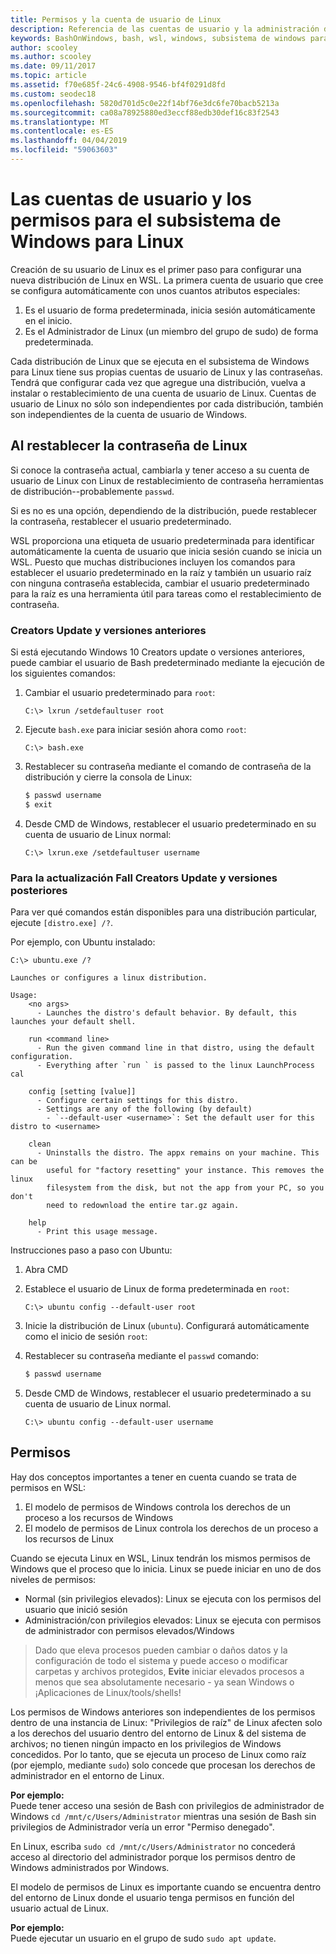 ```yaml
---
title: Permisos y la cuenta de usuario de Linux
description: Referencia de las cuentas de usuario y la administración de permisos con el subsistema de Windows para Linux.
keywords: BashOnWindows, bash, wsl, windows, subsistema de windows para linux, windowssubsystem, ubuntu, cuentas de usuario
author: scooley
ms.author: scooley
ms.date: 09/11/2017
ms.topic: article
ms.assetid: f70e685f-24c6-4908-9546-bf4f0291d8fd
ms.custom: seodec18
ms.openlocfilehash: 5820d701d5c0e22f14bf76e3dc6fe70bacb5213a
ms.sourcegitcommit: ca08a78925880ed3eccf88edb30def16c83f2543
ms.translationtype: MT
ms.contentlocale: es-ES
ms.lasthandoff: 04/04/2019
ms.locfileid: "59063603"
---
```

# <a name="user-accounts-and-permissions-for-windows-subsystem-for-linux"></a>Las cuentas de usuario y los permisos para el subsistema de Windows para Linux

Creación de su usuario de Linux es el primer paso para configurar una nueva distribución de Linux en WSL.  La primera cuenta de usuario que cree se configura automáticamente con unos cuantos atributos especiales:

1. Es el usuario de forma predeterminada, inicia sesión automáticamente en el inicio.
1. Es el Administrador de Linux (un miembro del grupo de sudo) de forma predeterminada.

Cada distribución de Linux que se ejecuta en el subsistema de Windows para Linux tiene sus propias cuentas de usuario de Linux y las contraseñas.  Tendrá que configurar cada vez que agregue una distribución, vuelva a instalar o restablecimiento de una cuenta de usuario de Linux.  Cuentas de usuario de Linux no sólo son independientes por cada distribución, también son independientes de la cuenta de usuario de Windows.

## <a name="resetting-your-linux-password"></a>Al restablecer la contraseña de Linux

Si conoce la contraseña actual, cambiarla y tener acceso a su cuenta de usuario de Linux con Linux de restablecimiento de contraseña herramientas de distribución--probablemente `passwd`.

Si es no es una opción, dependiendo de la distribución, puede restablecer la contraseña, restablecer el usuario predeterminado.

WSL proporciona una etiqueta de usuario predeterminada para identificar automáticamente la cuenta de usuario que inicia sesión cuando se inicia un WSL.  Puesto que muchas distribuciones incluyen los comandos para establecer el usuario predeterminado en la raíz y también un usuario raíz con ninguna contraseña establecida, cambiar el usuario predeterminado para la raíz es una herramienta útil para tareas como el restablecimiento de contraseña.

### <a name="for-creators-update-and-earlier"></a>Creators Update y versiones anteriores
Si está ejecutando Windows 10 Creators update o versiones anteriores, puede cambiar el usuario de Bash predeterminado mediante la ejecución de los siguientes comandos:

1. Cambiar el usuario predeterminado para `root`:

    ```console
    C:\> lxrun /setdefaultuser root
    ```

1. Ejecute `bash.exe` para iniciar sesión ahora como `root`:

    ```console
    C:\> bash.exe
    ```

1. Restablecer su contraseña mediante el comando de contraseña de la distribución y cierre la consola de Linux:

    ```BASH
    $ passwd username
    $ exit
    ```

1. Desde CMD de Windows, restablecer el usuario predeterminado en su cuenta de usuario de Linux normal:

    ```console
    C:\> lxrun.exe /setdefaultuser username
    ```

### <a name="for-fall-creators-update-and-later"></a>Para la actualización Fall Creators Update y versiones posteriores
Para ver qué comandos están disponibles para una distribución particular, ejecute `[distro.exe] /?`.
    
Por ejemplo, con Ubuntu instalado:

```console
C:\> ubuntu.exe /?

Launches or configures a linux distribution.

Usage:
    <no args>
      - Launches the distro's default behavior. By default, this launches your default shell.

    run <command line>
      - Run the given command line in that distro, using the default configuration.
      - Everything after `run ` is passed to the linux LaunchProcess cal

    config [setting [value]]
      - Configure certain settings for this distro.
      - Settings are any of the following (by default)
        - `--default-user <username>`: Set the default user for this distro to <username>

    clean
      - Uninstalls the distro. The appx remains on your machine. This can be
        useful for "factory resetting" your instance. This removes the linux
        filesystem from the disk, but not the app from your PC, so you don't
        need to redownload the entire tar.gz again.

    help
      - Print this usage message.
```

Instrucciones paso a paso con Ubuntu:

1. Abra CMD
1. Establece el usuario de Linux de forma predeterminada en `root`:

    ```console
    C:\> ubuntu config --default-user root
    ```    

1. Inicie la distribución de Linux (`ubuntu`).  Configurará automáticamente como el inicio de sesión `root`:

1. Restablecer su contraseña mediante el `passwd` comando:

    ```BASH
    $ passwd username
    ```

1. Desde CMD de Windows, restablecer el usuario predeterminado a su cuenta de usuario de Linux normal.

    ```console
    C:\> ubuntu config --default-user username
    ```

## <a name="permissions"></a>Permisos

Hay dos conceptos importantes a tener en cuenta cuando se trata de permisos en WSL:

1. El modelo de permisos de Windows controla los derechos de un proceso a los recursos de Windows
2. El modelo de permisos de Linux controla los derechos de un proceso a los recursos de Linux

Cuando se ejecuta Linux en WSL, Linux tendrán los mismos permisos de Windows que el proceso que lo inicia. Linux se puede iniciar en uno de dos niveles de permisos:

* Normal (sin privilegios elevados): Linux se ejecuta con los permisos del usuario que inició sesión
* Administración/con privilegios elevados: Linux se ejecuta con permisos de administrador con permisos elevados/Windows

> Dado que eleva procesos pueden cambiar o daños datos y la configuración de todo el sistema y puede acceso o modificar carpetas y archivos protegidos, **Evite** iniciar elevados procesos a menos que sea absolutamente necesario - ya sean Windows o ¡Aplicaciones de Linux/tools/shells!

Los permisos de Windows anteriores son independientes de los permisos dentro de una instancia de Linux: "Privilegios de raíz" de Linux afecten solo a los derechos del usuario dentro del entorno de Linux & del sistema de archivos; no tienen ningún impacto en los privilegios de Windows concedidos. Por lo tanto, que se ejecuta un proceso de Linux como raíz (por ejemplo, mediante `sudo`) solo concede que procesan los derechos de administrador en el entorno de Linux.

**Por ejemplo:**    
Puede tener acceso una sesión de Bash con privilegios de administrador de Windows `cd /mnt/c/Users/Administrator` mientras una sesión de Bash sin privilegios de Administrador vería un error "Permiso denegado".

En Linux, escriba `sudo cd /mnt/c/Users/Administrator` no concederá acceso al directorio del administrador porque los permisos dentro de Windows administrados por Windows.

El modelo de permisos de Linux es importante cuando se encuentra dentro del entorno de Linux donde el usuario tenga permisos en función del usuario actual de Linux.

**Por ejemplo:**  
Puede ejecutar un usuario en el grupo de sudo `sudo apt update`.
